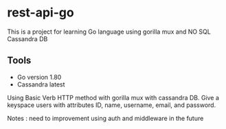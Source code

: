 # rest-api-go

This is a project for learning Go language using gorilla mux and NO SQL Cassandra DB

## Tools

- Go version 1.80
- Cassandra latest

Using Basic Verb HTTP method with gorilla mux with cassandra DB. Give a keyspace users with attributes ID, name, username, email, and password.

Notes : need to improvement using auth and middleware in the future
